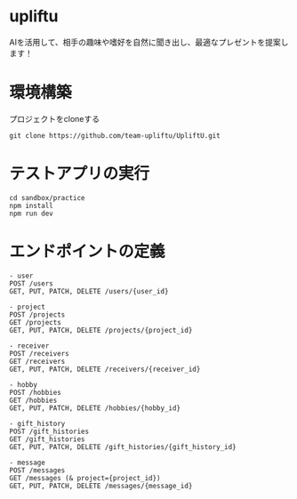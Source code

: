 # upliftu
AIを活用して、相手の趣味や嗜好を自然に聞き出し、最適なプレゼントを提案します！

# 環境構築
プロジェクトをcloneする
```
git clone https://github.com/team-upliftu/UpliftU.git
```

# テストアプリの実行
```
cd sandbox/practice
npm install
npm run dev
```

# エンドポイントの定義
```
- user
POST /users
GET, PUT, PATCH, DELETE /users/{user_id}

- project
POST /projects
GET /projects
GET, PUT, PATCH, DELETE /projects/{project_id}

- receiver
POST /receivers
GET /receivers
GET, PUT, PATCH, DELETE /receivers/{receiver_id}

- hobby
POST /hobbies
GET /hobbies
GET, PUT, PATCH, DELETE /hobbies/{hobby_id}

- gift_history
POST /gift_histories
GET /gift_histories
GET, PUT, PATCH, DELETE /gift_histories/{gift_history_id}

- message
POST /messages
GET /messages (& project={project_id})
GET, PUT, PATCH, DELETE /messages/{message_id} 
```